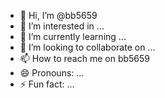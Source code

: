 - 👋 Hi, I’m @bb5659
- 👀 I’m interested in ...
- 🌱 I’m currently learning ...
- 💞️ I’m looking to collaborate on ...
- 📫 How to reach me on bb5659
- 😄 Pronouns: ...
- ⚡ Fun fact: ...

<!---
bb5659/bb5659 is a ✨ special ✨ repository because its `README.md` (this file) appears on your GitHub profile.
You can click the Preview link to take a look at your changes.
--->
